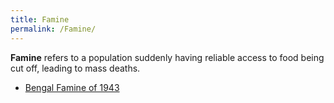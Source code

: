 ```yaml
---
title: Famine
permalink: /Famine/
---
```


**Famine** refers to a population suddenly having reliable access to
food being cut off, leading to mass deaths.

- [Bengal Famine of 1943](Bengal_Famine_(1943) "wikilink")